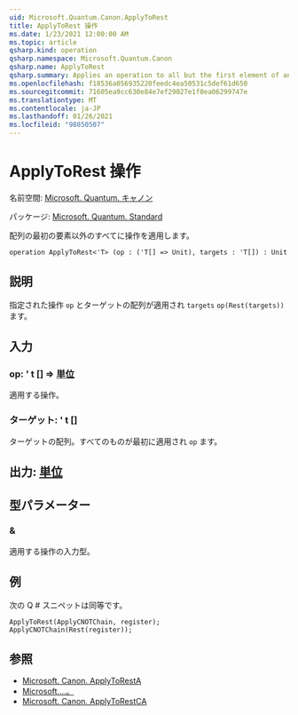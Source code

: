 ```yaml
---
uid: Microsoft.Quantum.Canon.ApplyToRest
title: ApplyToRest 操作
ms.date: 1/23/2021 12:00:00 AM
ms.topic: article
qsharp.kind: operation
qsharp.namespace: Microsoft.Quantum.Canon
qsharp.name: ApplyToRest
qsharp.summary: Applies an operation to all but the first element of an array.
ms.openlocfilehash: f18536a056935220feedc4ea50531c5def61d650
ms.sourcegitcommit: 71605ea9cc630e84e7ef29027e1f0ea06299747e
ms.translationtype: MT
ms.contentlocale: ja-JP
ms.lasthandoff: 01/26/2021
ms.locfileid: "98850507"
---
```

# <a name="applytorest-operation"></a>ApplyToRest 操作

名前空間: [Microsoft. Quantum. キャノン](xref:Microsoft.Quantum.Canon)

パッケージ: [Microsoft. Quantum. Standard](https://nuget.org/packages/Microsoft.Quantum.Standard)


配列の最初の要素以外のすべてに操作を適用します。

```qsharp
operation ApplyToRest<'T> (op : ('T[] => Unit), targets : 'T[]) : Unit
```


## <a name="description"></a>説明

指定された操作 `op` とターゲットの配列が適用され `targets` `op(Rest(targets))` ます。

## <a name="input"></a>入力

### <a name="op--t--unit"></a>op: ' t [] => [単位](xref:microsoft.quantum.lang-ref.unit) 

適用する操作。


### <a name="targets--t"></a>ターゲット: ' t []

ターゲットの配列。すべてのものが最初に適用され `op` ます。



## <a name="output--unit"></a>出力: [単位](xref:microsoft.quantum.lang-ref.unit)



## <a name="type-parameters"></a>型パラメーター

### <a name="t"></a>&

適用する操作の入力型。

## <a name="example"></a>例

次の Q # スニペットは同等です。

```qsharp
ApplyToRest(ApplyCNOTChain, register);
ApplyCNOTChain(Rest(register));
```

## <a name="see-also"></a>参照

- [Microsoft. Canon. ApplyToRestA](xref:Microsoft.Quantum.Canon.ApplyToRestA)
- [Microsoft....。](xref:Microsoft.Quantum.Canon.ApplyToRestC)
- [Microsoft. Canon. ApplyToRestCA](xref:Microsoft.Quantum.Canon.ApplyToRestCA)